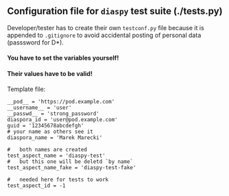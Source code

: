 ##  Configuration file for `diaspy` test suite (./tests.py)

Developer/tester has to create their own `testconf.py` file 
because it is appended to `.gitignore` to avoid accidental 
posting of personal data (passsword for D*).


#### You have to set the variables yourself!
#### Their values have to be valid!

Template file:

    __pod__ = 'https://pod.example.com'
    __username__ = 'user'
    __passwd__ = 'strong_password'
    diaspora_id = 'user@pod.example.com'
    guid = '12345678abcdefgh'
    # your name as others see it
    diaspora_name = 'Marek Marecki'

    #   both names are created
    test_aspect_name = 'diaspy-test'
    #   but this one will be deletd `by name`
    test_aspect_name_fake = 'diaspy-test-fake'

    #   needed here for tests to work
    test_aspect_id = -1
